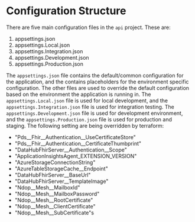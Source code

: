 # Configuration Structure

There are five main configuration files in the `api` project. These are:

1. appsettings.json
1. appsettings.Local.json
1. appsettings.Integration.json
1. appsettings.Development.json
1. appsettings.Production.json

The `appsettings.json` file contains the default/common configuration for the application, and the contains placeholders for the environment specific configuration.
The other files are used to override the default configuration based on the environment the application is running in. The `appsettings.Local.json` file is used for local development, and the `appsettings.Integration.json` file is used for integration testing. The `appsettings.Development.json` file is used for development environment, and the `appsettings.Production.json` file is used for production and staging.
The following setting are being overridden by terraform:

- "Pds__Fhir__Authentication__UseCertificateStore"
- "Pds__Fhir__Authentication__CertificateThumbprint"
- "DataHubFhirServer__Authentication__Scope"
- "ApplicationInsightsAgent_EXTENSION_VERSION"
- "AzureStorageConnectionString"
- "AzureTableStorageCache__Endpoint"
- "DataHubFhirServer__BaseUrl"
- "DataHubFhirServer__TemplateImage"
- "Ndop__Mesh__MailboxId"
- "Ndop__Mesh__MailboxPassword"
- "Ndop__Mesh__RootCertificate"
- "Ndop__Mesh__ClientCertificate"
- "Ndop__Mesh__SubCertificate"s